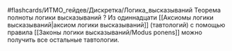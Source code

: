 #flashcards/ИТМО_гейдев/Дискретка/Логика_высказываний
Теорема полноты логики высказываний
?
Из одиннадцати [[Аксиомы логики высказываний|аксиом логики высказываний]] (тавтологий) с помощью правила [[Законы логики высказываний/Modus ponens]] можно получить все остальные тавтологии.
